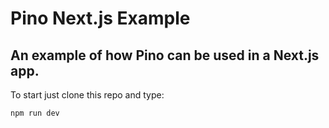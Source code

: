 # Pino Next.js Example

## An example of how Pino can be used in a Next.js app.

To start just clone this repo and type:

`npm run dev`

